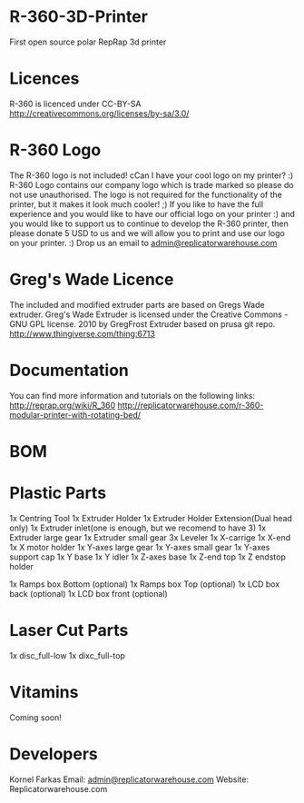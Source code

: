 R-360-3D-Printer
================

First open source polar RepRap 3d printer

Licences
===============
R-360 is licenced under CC-BY-SA 
http://creativecommons.org/licenses/by-sa/3.0/

R-360 Logo
===============
The R-360 logo is not included! cCan I have your cool logo on my printer? :) 
R-360 Logo contains our company logo which is trade marked so please do not use unauthorised. The logo is not required for the functionality of the printer, but it makes it look much cooler! ;) If you like to have the full experience and you would like to have our official logo on your printer :) and you would like to support us to continue to develop the R-360 printer, then please donate 5 USD to us and we will allow you to print and use our logo on your printer. :) Drop us an email to admin@replicatorwarehouse.com

Greg's Wade Licence
===================
The included and modified extruder parts are based on Gregs Wade extruder.
Greg's Wade Extruder is licensed under the Creative Commons - GNU GPL license. 
2010 by GregFrost
Extruder based on prusa git repo.
http://www.thingiverse.com/thing:6713

Documentation
===============
You can find more information and tutorials on the following links:
http://reprap.org/wiki/R_360
http://replicatorwarehouse.com/r-360-modular-printer-with-rotating-bed/

BOM
===

Plastic Parts
=============

1x Centring Tool
1x Extruder Holder
1x Extruder Holder Extension(Dual head only)
1x Extruder inlet(one is enough, but we recomend to have 3)
1x Extruder large gear
1x Extruder small gear
3x Leveler
1x X-carrige
1x X-end
1x X motor holder
1x Y-axes large gear
1x Y-axes small gear
1x Y-axes support cap
1x Y base
1x Y idler
1x Z-axes base
1x Z-end top
1x Z endstop holder 

1x Ramps box Bottom (optional)
1x Ramps box Top (optional)
1x LCD box back (optional)
1x LCD box front (optional)

Laser Cut Parts
===============

1x disc_full-low
1x dixc_full-top

Vitamins
===========

Coming soon!


Developers
==========

Kornel Farkas 
Email: admin@replicatorwarehouse.com 
Website: Replicatorwarehouse.com